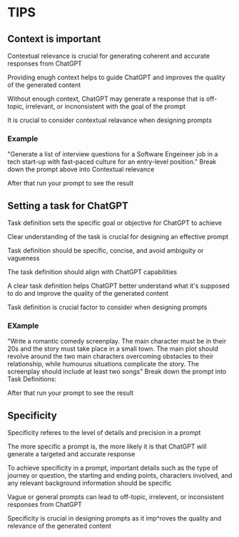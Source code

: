 # TIPS

## Context is important

Contextual relevance is crucial for generating coherent and accurate responses from ChatGPT

Providing enugh context helps to guide ChatGPT and improves the quality of the generated content

Without enough context, ChatGPT may generate a response that is off-topic, irrelevant, or incnonsistent with the goal of the prompt

It is crucial to consider contextual relavance when designing prompts

### Example 

"Generate a list of interview questions for a Software Engeineer job in a tech start-up with fast-paced culture for an entry-level position." Break down the prompt above into Contextual relevance

After that run your prompt to see the result

## Setting a task for ChatGPT

Task definition sets the specific goal or objective for ChatGPT to achieve

Clear understanding of the task is crucial for designing an effective prompt

Task definition should be specific, concise, and avoid ambiguity or vagueness

The task definition should align with ChatGPT capabilities

A clear task definition helps ChatGPT better understand what it's supposed to do and improve the quality of the generated content

Task definition is crucial factor to consider when designing prompts

### EXample

"Write a romantic comedy screenplay. The main character must be in their 20s and the story must take place in a small town. The main plot should revolve around the two main characters overcoming obstacles to their relationship, while humourus situations complicate the story. The screenplay should include at least two songs" Break down the prompt into Task Definitions:

After that run your prompt to see the result

## Specificity

Specificity referes to the level of details and precision in a prompt

The more specific a prompt is, the more likely it is that ChatGPT will generate a targeted and accurate response

To achieve specificity in a prompt, important details such as the type of journey or question, the starting and ending points, characters involved, and any relevant background information should be specific

Vague or general prompts can lead to off-topic, irrelevent, or inconsistent responses from ChatGPT

Specificity is crucial in designing prompts as it imp^roves the quality and relevance of the generated content
